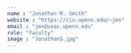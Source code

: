 ```yaml
---
name : "Jonathan M. Smith"
website : "https://cis.upenn.edu/~jms"
email : "jms@seas.upenn.edu"
role: "faculty"
image : "JonathanS.jpg"
---
```

